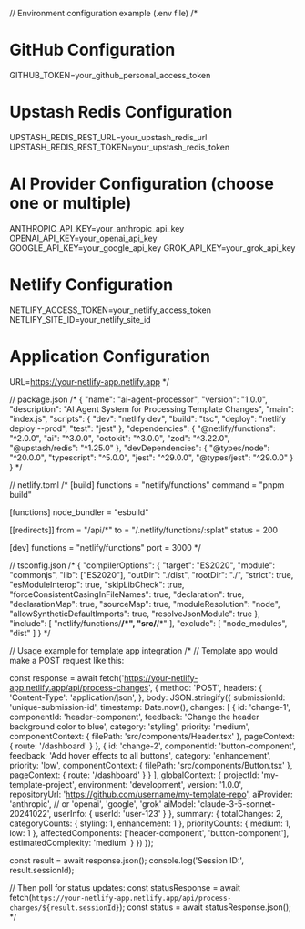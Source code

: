 // Environment configuration example (.env file)
/*
# GitHub Configuration
GITHUB_TOKEN=your_github_personal_access_token

# Upstash Redis Configuration
UPSTASH_REDIS_REST_URL=your_upstash_redis_url
UPSTASH_REDIS_REST_TOKEN=your_upstash_redis_token

# AI Provider Configuration (choose one or multiple)
ANTHROPIC_API_KEY=your_anthropic_api_key
OPENAI_API_KEY=your_openai_api_key
GOOGLE_API_KEY=your_google_api_key
GROK_API_KEY=your_grok_api_key

# Netlify Configuration
NETLIFY_ACCESS_TOKEN=your_netlify_access_token
NETLIFY_SITE_ID=your_netlify_site_id

# Application Configuration
URL=https://your-netlify-app.netlify.app
*/

// package.json
/*
{
  "name": "ai-agent-processor",
  "version": "1.0.0",
  "description": "AI Agent System for Processing Template Changes",
  "main": "index.js",
  "scripts": {
    "dev": "netlify dev",
    "build": "tsc",
    "deploy": "netlify deploy --prod",
    "test": "jest"
  },
  "dependencies": {
    "@netlify/functions": "^2.0.0",
    "ai": "^3.0.0",
    "octokit": "^3.0.0",
    "zod": "^3.22.0",
    "@upstash/redis": "^1.25.0"
  },
  "devDependencies": {
    "@types/node": "^20.0.0",
    "typescript": "^5.0.0",
    "jest": "^29.0.0",
    "@types/jest": "^29.0.0"
  }
}
*/

// netlify.toml
/*
[build]
  functions = "netlify/functions"
  command = "pnpm build"

[functions]
  node_bundler = "esbuild"

[[redirects]]
  from = "/api/*"
  to = "/.netlify/functions/:splat"
  status = 200

[dev]
  functions = "netlify/functions"
  port = 3000
*/

// tsconfig.json
/*
{
  "compilerOptions": {
    "target": "ES2020",
    "module": "commonjs",
    "lib": ["ES2020"],
    "outDir": "./dist",
    "rootDir": "./",
    "strict": true,
    "esModuleInterop": true,
    "skipLibCheck": true,
    "forceConsistentCasingInFileNames": true,
    "declaration": true,
    "declarationMap": true,
    "sourceMap": true,
    "moduleResolution": "node",
    "allowSyntheticDefaultImports": true,
    "resolveJsonModule": true
  },
  "include": [
    "netlify/functions/**/*",
    "src/**/*"
  ],
  "exclude": [
    "node_modules",
    "dist"
  ]
}
*/

// Usage example for template app integration
/*
// Template app would make a POST request like this:

const response = await fetch('https://your-netlify-app.netlify.app/api/process-changes', {
  method: 'POST',
  headers: {
    'Content-Type': 'application/json',
  },
  body: JSON.stringify({
    submissionId: 'unique-submission-id',
    timestamp: Date.now(),
    changes: [
      {
        id: 'change-1',
        componentId: 'header-component',
        feedback: 'Change the header background color to blue',
        category: 'styling',
        priority: 'medium',
        componentContext: { filePath: 'src/components/Header.tsx' },
        pageContext: { route: '/dashboard' }
      },
      {
        id: 'change-2',
        componentId: 'button-component',
        feedback: 'Add hover effects to all buttons',
        category: 'enhancement',
        priority: 'low',
        componentContext: { filePath: 'src/components/Button.tsx' },
        pageContext: { route: '/dashboard' }
      }
    ],
    globalContext: {
      projectId: 'my-template-project',
      environment: 'development',
      version: '1.0.0',
      repositoryUrl: 'https://github.com/username/my-template-repo',
      aiProvider: 'anthropic', // or 'openai', 'google', 'grok'
      aiModel: 'claude-3-5-sonnet-20241022',
      userInfo: { userId: 'user-123' }
    },
    summary: {
      totalChanges: 2,
      categoryCounts: { styling: 1, enhancement: 1 },
      priorityCounts: { medium: 1, low: 1 },
      affectedComponents: ['header-component', 'button-component'],
      estimatedComplexity: 'medium'
    }
  })
});

const result = await response.json();
console.log('Session ID:', result.sessionId);

// Then poll for status updates:
const statusResponse = await fetch(`https://your-netlify-app.netlify.app/api/process-changes/${result.sessionId}`);
const status = await statusResponse.json();
*/

